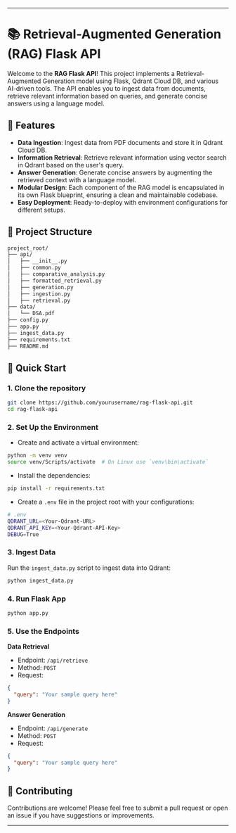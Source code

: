 
---

# 📚 Retrieval-Augmented Generation (RAG) Flask API

Welcome to the **RAG Flask API**! This project implements a Retrieval-Augmented Generation model using Flask, Qdrant Cloud DB, and various AI-driven tools. The API enables you to ingest data from documents, retrieve relevant information based on queries, and generate concise answers using a language model.

## 🌟 Features

- **Data Ingestion**: Ingest data from PDF documents and store it in Qdrant Cloud DB.
- **Information Retrieval**: Retrieve relevant information using vector search in Qdrant based on the user's query.
- **Answer Generation**: Generate concise answers by augmenting the retrieved context with a language model.
- **Modular Design**: Each component of the RAG model is encapsulated in its own Flask blueprint, ensuring a clean and maintainable codebase.
- **Easy Deployment**: Ready-to-deploy with environment configurations for different setups.

## 📂 Project Structure

```bash
project_root/
├── api/
│   ├── __init__.py               
│   ├── common.py                 
│   ├── comparative_analysis.py   
│   ├── formatted_retrieval.py    
│   ├── generation.py             
│   ├── ingestion.py              
│   ├── retrieval.py              
├── data/
│   └── DSA.pdf       
├── config.py                     
├── app.py                        
├── ingest_data.py                
├── requirements.txt              
├── README.md                     
```

## 🚀 Quick Start

### 1. Clone the repository

```bash
git clone https://github.com/yourusername/rag-flask-api.git
cd rag-flask-api
```

### 2. Set Up the Environment

* Create and activate a virtual environment:

```bash
python -m venv venv
source venv/Scripts/activate  # On Linux use `venv\bin\activate`
```

* Install the dependencies:

```bash
pip install -r requirements.txt
```

* Create a `.env` file in the project root with your configurations:

```bash
# .env
QDRANT_URL=<Your-Qdrant-URL>
QDRANT_API_KEY=<Your-Qdrant-API-Key>
DEBUG=True
```

### 3. Ingest Data

Run the `ingest_data.py` script to ingest data into Qdrant:

```bash
python ingest_data.py
```

### 4. Run Flask App

```bash
python app.py
```

### 5. Use the Endpoints

**Data Retrieval**

* Endpoint: `/api/retrieve`
* Method: `POST`
* Request:

```json
{
  "query": "Your sample query here"
}
```

**Answer Generation**

* Endpoint: `/api/generate`
* Method: `POST`
* Request:

```json
{
  "query": "Your sample query here"
}
```

## 🤝 Contributing

Contributions are welcome! Please feel free to submit a pull request or open an issue if you have suggestions or improvements.

---